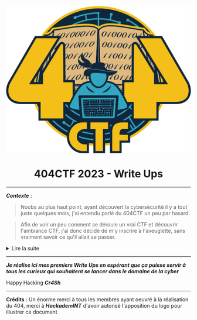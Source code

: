 <img align="center" alt="404CTF 2023 HackademINT" src="https://github.com/HackademINT/404CTF-2023/blob/main/assets/logo.png">
<h1 align="center">404CTF 2023 - Write Ups</h1>

****

***Contexte*** :

  > Noobs au plus haut point, ayant découvert la cybersécurité il y a tout juste quelques mois, j'ai entendu parlé du 404CTF un peu par hasard. 

  > Afin de voir un peu comment se déroule un vrai CTF et découvrir l'ambiance CTF, j'ai donc décidé de m'y inscrire à l'aveuglette, sans vraiment savoir ce qu'il allait se passer.
<details>
  <summary>Lire la suite</summary>

  > L'objectif, m'amuser, essayer de résoudre au moins un chall et surtout connaître un peu le mode de réflexion pour avancer dans ce domaine. 

  > Après 3 semaines de compétitions au sein d'un des plus gros CTF de France, entre excitation, syndrôme de l'imposteur et frustration, j'ai appris énormément de choses, de l'exploitation de binaire à la stégano, en passant par la RF, l'OSINT, le FORENSIC ... 

  > Quelle joie de finir mon tout premier CTF dans le top 300 (299e position sur 2847 inscrits) et 15 challenges allant d'intro à médium.

  > Ce CTF marque le début d'une toute nouvelle aventure et une longue route d'apprentissage.
</details>
  
**** 

***Je réalise ici mes premiers Write Ups en espérant que ça puisse servir à tous les curieux qui souhaitent se lancer dans le domaine de la cyber***

Happy Hacking ***Cr4Sh***

****
**Crédits :**
 Un énorme merci à tous les membres ayant oeuvré à la réalisation du 404, merci à ***HackademINT*** d'avoir autorisé l'apposition du logo pour illustrer ce document

  